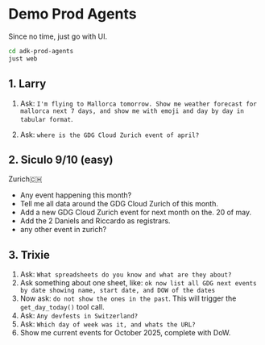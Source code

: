 # Demo  Prod Agents

Since no time, just go with UI.

```bash
cd adk-prod-agents
just web
```

## 1. Larry

1. Ask: `I'm flying to Mallorca tomorrow. Show me weather forecast for mallorca next 7 days, and show me with emoji and day by day in tabular format`.

2. Ask: `where is the GDG Cloud Zurich event of april?`


## 2. Siculo 9/10 (easy)

Zurich🇨🇭

* Any event happening this month?
* Tell me all data around the GDG Cloud Zurich of this month.
* Add a new GDG Cloud Zurich event for next month on the. 20 of may.
* Add the 2 Daniels and Riccardo as registrars.
* any other event in zurich?


## 3. Trixie

1. Ask: `What spreadsheets do you know and what are they about?`
2. Ask something about one sheet, like: `ok now list all GDG next events by date showing name, start date, and DOW of the dates`
3. Now ask: `do not show the ones in the past`. This will trigger the `get_day_today()` tool call.
4. Ask: `Any devfests in Switzerland?`
5. Ask: `Which day of week was it, and whats the URL?`
6. Show me current events for October 2025, complete with DoW.

